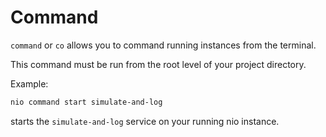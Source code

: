 # Command

`command` or `co` allows you to command running instances from the terminal.

This command must be run from the root level of your project directory.

Example:
```bash
nio command start simulate-and-log
```  
starts the `simulate-and-log` service on your running nio instance.
